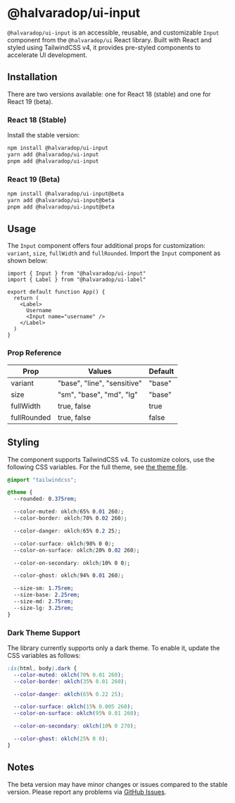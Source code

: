 # @halvaradop/ui-input

`@halvaradop/ui-input` is an accessible, reusable, and customizable `Input` component from the `@halvaradop/ui` React library. Built with React and styled using TailwindCSS v4, it provides pre-styled components to accelerate UI development.

## Installation

There are two versions available: one for React 18 (stable) and one for React 19 (beta).

### React 18 (Stable)

Install the stable version:

```bash
npm install @halvaradop/ui-input
yarn add @halvaradop/ui-input
pnpm add @halvaradop/ui-input
```

### React 19 (Beta)

```bash
npm install @halvaradop/ui-input@beta
yarn add @halvaradop/ui-input@beta
pnpm add @halvaradop/ui-input@beta
```

## Usage

The `Input` component offers four additional props for customization: `variant`, `size`, `fullWidth` and `fullRounded`. Import the `Input` component as shown below:

```tsx
import { Input } from "@halvaradop/ui-input"
import { Label } from "@halvaradop/ui-label"

export default function App() {
  return (
    <Label>
      Username
      <Input name="username" />
    </Label>
  )
}
```

### Prop Reference

| Prop        | Values                      | Default |
| ----------- | --------------------------- | ------- |
| variant     | "base", "line", "sensitive" | "base"  |
| size        | "sm", "base", "md", "lg"    | "base"  |
| fullWidth   | true, false                 | true    |
| fullRounded | true, false                 | false   |

## Styling

The component supports TailwindCSS v4. To customize colors, use the following CSS variables. For the full theme, see [the theme file](https://github.com/halvaradop/ui/blob/master/tailwind.css).

```css
@import "tailwindcss";

@theme {
  --rounded: 0.375rem;

  --color-muted: oklch(65% 0.01 260);
  --color-border: oklch(70% 0.02 260);

  --color-danger: oklch(65% 0.2 25);

  --color-surface: oklch(98% 0 0);
  --color-on-surface: oklch(20% 0.02 260);

  --color-on-secondary: oklch(10% 0 0);

  --color-ghost: oklch(94% 0.01 260);

  --size-sm: 1.75rem;
  --size-base: 2.25rem;
  --size-md: 2.75rem;
  --size-lg: 3.25rem;
}
```

### Dark Theme Support

The library currently supports only a dark theme. To enable it, update the CSS variables as follows:

```css
:is(html, body).dark {
  --color-muted: oklch(70% 0.01 260);
  --color-border: oklch(35% 0.01 260);

  --color-danger: oklch(65% 0.22 25);

  --color-surface: oklch(15% 0.005 260);
  --color-on-surface: oklch(95% 0.01 260);

  --color-on-secondary: oklch(10% 0 270);

  --color-ghost: oklch(25% 0 0);
}
```

## Notes

The beta version may have minor changes or issues compared to the stable version. Please report any problems via [GitHub Issues](https://github.com/halvaradop/ui/issues).
